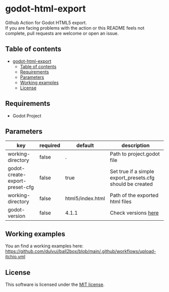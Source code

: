 # godot-html-export
Github Action for Godot HTML5 export.  
If you are facing problems with the action or this README feels not complete, pull requests are welcome or open an issue.

## Table of contents
- [godot-html-export](#godot-html-export)
  - [Table of contents](#table-of-contents)
  - [Requirements](#requirements)
  - [Parameters](#parameters)
  - [Working examples](#working-examples)
  - [License](#license)

## Requirements
 - Godot Project

## Parameters
| key | required | default | description |
| ----|----------|---------|-------------|
| working-directory | false | . | Path to project.godot file |
| godot-create-export-preset-cfg | false | true | Set true if a simple export_presets.cfg should be created |
| working-directory | false | html5/index.html | Path of the exported html files |
| godot-version | false | 4.1.1 | Check versions [here](https://downloads.tuxfamily.org/godotengine/) |


## Working examples
You an find a working examples here:  
https://github.com/dulvui/ball2box/blob/main/.github/workflows/upload-itchio.yml

## License
This software is licensed under the [MIT license](LICENSE).